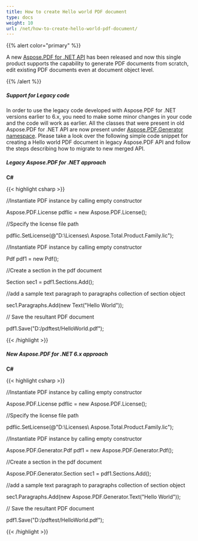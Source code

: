```yaml
---
title: How to create Hello world PDF document
type: docs
weight: 10
url: /net/how-to-create-hello-world-pdf-document/
---
```


{{% alert color="primary" %}} 

A new [Aspose.PDF for .NET API](/pdf/net/home-html/) has been released and now this single product supports the capability to generate PDF documents from scratch, edit existing PDF documents even at document object level. 

{{% /alert %}} 
##### **Support for Legacy code**
In order to use the legacy code developed with Aspose.PDF for .NET versions earlier to 6.x, you need to make some minor changes in your code and the code will work as earlier. All the classes that were present in old Aspose.PDF for .NET API are now present under [Aspose.PDF.Generator namespace](/pages/createpage.action?spaceKey=pdfnet&title=Aspose.PDF.Generator+namespace&linkCreation=true&fromPageId=7116837). Please take a look over the following simple code snippet for creating a Hello world PDF document in legacy Aspose.PDF API and follow the steps describing how to migrate to new merged API. 
##### **Legacy Aspose.PDF for .NET approach**
**C#**

{{< highlight csharp >}}

 //Instantiate PDF instance by calling empty constructor

Aspose.PDF.License pdflic = new Aspose.PDF.License();

//Specify the license file path

pdflic.SetLicense(@"D:\\Licenses\ Aspose.Total.Product.Family.lic");

//Instantiate PDF instance by calling empty constructor

Pdf pdf1 = new Pdf();

//Create a section in the pdf document

Section sec1 = pdf1.Sections.Add();

//add a sample text paragraph to paragraphs collection of section object

sec1.Paragraphs.Add(new Text("Hello World"));

// Save the resultant PDF document

pdf1.Save("D:/pdftest/HelloWorld.pdf");



{{< /highlight >}}
##### **New Aspose.PDF for .NET 6.x approach**
**C#**

{{< highlight csharp >}}

 //Instantiate PDF instance by calling empty constructor

Aspose.PDF.License pdflic = new Aspose.PDF.License();

//Specify the license file path

pdflic.SetLicense(@"D:\\Licenses\ Aspose.Total.Product.Family.lic");

//Instantiate PDF instance by calling empty constructor

Aspose.PDF.Generator.Pdf pdf1 = new Aspose.PDF.Generator.Pdf();

//Create a section in the pdf document

Aspose.PDF.Generator.Section sec1 = pdf1.Sections.Add();

//add a sample text paragraph to paragraphs collection of section object

sec1.Paragraphs.Add(new Aspose.PDF.Generator.Text("Hello World"));

// Save the resultant PDF document

pdf1.Save("D:/pdftest/HelloWorld.pdf");



{{< /highlight >}}
